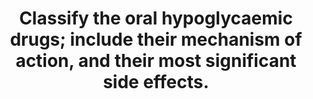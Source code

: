 ---
title: "Classify the oral hypoglycaemic drugs; include their mechanism of action, and their most significant side effects."
entityType: SAQ
exam: PEX
college: CICM
year: 2013
sitting: A
question: 06
EC_extraCredit:
- "A good answer would have best been served by a tabular structure and some understanding of the information required."
- "One system of classification of oral hypoglycaemic drugs is by their mechanism of action, or drug group e.g. Biguanides, Sulfonylureas, Thiazolidinediones, Alpha-glucosidase inhibitors, Meglitinides and Dipeptidyl peptidase (DPP) -IV inhibitors."
---